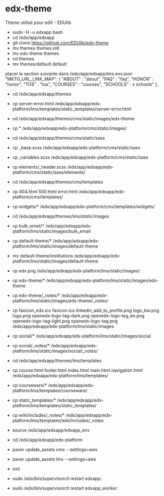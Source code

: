 edx-theme
=========
Thème utilisé pour edX - EDUlib


* sudo -H -u edxapp bash
* cd /edx/app/edxapp
* git clone https://github.com/EDUlib/edx-theme
* mv themes themes.old
* mv edx-theme themes
* cd themes
* mv themes/default default 

placer la section suivante dans /edx/app/edxapp/lms.env.json
    "MKTG_URL_LINK_MAP": {
        "ABOUT" : "about",
        "FAQ" : "faq",
        "HONOR" : "honor",
        "TOS" : "tos",
        "COURSES" : "courses",
        "SCHOOLS" : « schools"
    },

* cd /edx/app/edxapp/themes
* cp server-error.html /edx/app/edxapp/edx-platform/lms/templates/static_templates/server-error.html

* cd /edx/app/edxapp/themes/cms/static/images/edx-theme
* cp * /edx/app/edxapp/edx-platform/cms/static/images/

* cd /edx/app/edxapp/themes/cms/static/sass
* cp _base.scss /edx/app/edxapp/edx-platform/cms/static/sass
* cp  _variables.scss /edx/app/edxapp/edx-platform/cms/static/sass
* cp elements/_header.scss /edx/app/edxapp/edx-platform/cms/static/sass/elements/

* cd /edx/app/edxapp/themes/cms/templates
* cp 404.html  500.html  error.html /edx/app/edxapp/edx-platform/cms/templates/
* cp widgets/* /edx/app/edxapp/edx-platform/cms/templates/widgets/

* cd /edx/app/edxapp/themes/lms/static/images
* cp bulk_email/* /edx/app/edxapp/edx-platform/lms/static/images/bulk_email
* cp default-theme/* /edx/app/edxapp/edx-platform/lms/static/images/default-theme
* mv default-theme/institutions /edx/app/edxapp/edx-platform/lms/static/images/default-theme
* cp edx.png /edx/app/edxapp/edx-platform/lms/static/images/
* cp edx-theme/* /edx/app/edxapp/edx-platform/lms/static/images/edx-theme
* cp edx-theme/_notes/* /edx/app/edxapp/edx-platform/lms/static/images/edx-theme/_notes/
* cp favicon_edx.ico favicon.ico linkedin_add_to_profile.png logo_bw.png logo.png openedx-logo-tag-dark.png openedx-logo-tag_en.png openedx-logo-tag-light.png openedx-logo-tag.png /edx/app/edxapp/edx-platform/lms/static/images
* cp social/* /edx/app/edxapp/edx-platform/lms/static/images/social
* cp social/_notes/* /edx/app/edxapp/edx-platform/lms/static/images/social/_notes/

* cd /edx/app/edxapp/themes/lms/templates
* cp course.html footer.html index.html main.html navigation.html /edx/app/edxapp/edx-platform/lms/templates/
* cp courseware/* /edx/app/edxapp/edx-platform/lms/templates/courseware/
* cp static_templates/* /edx/app/edxapp/edx-platform/lms/templates/static_templates/
* cp wiki/includes/_notes/* /edx/app/edxapp/edx-platform/lms/templates/wiki/includes/_notes 


* source /edx/app/edxapp/edxapp_env
* cd /edx/app/edxapp/edx-platform
* paver update_assets cms --settings=aws
* paver update_assets lms --settings=aws
* exit


* sudo /edx/bin/supervisorctl restart edxapp:
* sudo /edx/bin/supervisorctl restart edxapp_worker:


